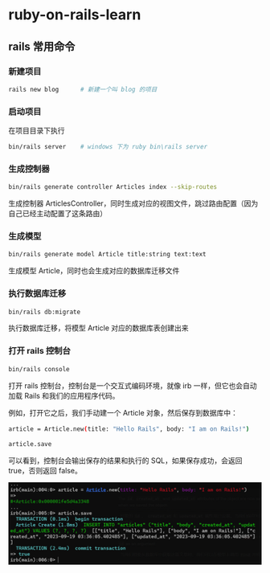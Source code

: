 # ruby-on-rails-learn

## rails 常用命令

### 新建项目
```bash
rails new blog      # 新建一个叫 blog 的项目
```

### 启动项目
在项目目录下执行
```bash
bin/rails server    # windows 下为 ruby bin\rails server  
```

### 生成控制器
```bash
bin/rails generate controller Articles index --skip-routes
```
生成控制器 ArticlesController，同时生成对应的视图文件，跳过路由配置（因为自己已经主动配置了这条路由）

### 生成模型
```bash
bin/rails generate model Article title:string text:text
```
生成模型 Article，同时也会生成对应的数据库迁移文件

### 执行数据库迁移
```bash
bin/rails db:migrate
```
执行数据库迁移，将模型 Article 对应的数据库表创建出来

### 打开 rails 控制台
```bash
bin/rails console
```
打开 rails 控制台，控制台是一个交互式编码环境，就像 irb 一样，但它也会自动加载 Rails 和我们的应用程序代码。

例如，打开它之后，我们手动建一个 Article 对象，然后保存到数据库中：
```bash
article = Article.new(title: "Hello Rails", body: "I am on Rails!")
```
```bash
article.save
```
可以看到，控制台会输出保存的结果和执行的 SQL，如果保存成功，会返回 true，否则返回 false。

![保存成功的结果](./pic/rails_console.png)


